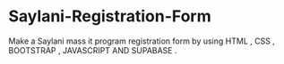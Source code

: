 # Saylani-Registration-Form
Make a Saylani mass it program registration form by using HTML , CSS ,  BOOTSTRAP , JAVASCRIPT AND SUPABASE .
